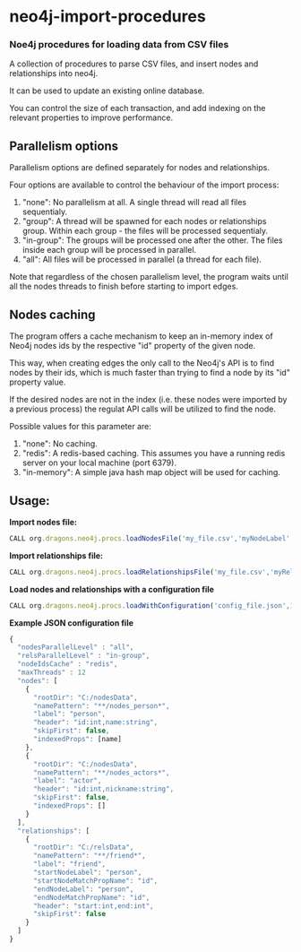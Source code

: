 # neo4j-import-procedures
### Noe4j procedures for loading data from CSV files

A collection of procedures to parse CSV files, and insert nodes and relationships into neo4j.

It can be used to update an existing online database.

You can control the size of each transaction, and add indexing on the relevant properties to improve performance.

## Parallelism options
Parallelism options are defined separately for nodes and relationships.

Four options are available to control the behaviour of the import process:
  1. "none": No parallelism at all. A single thread will read all files sequentialy.
  2. "group": A thread will be spawned for each nodes or relationships group. Within each group - the files will be processed           sequentialy.
  3. "in-group": The groups will be processed one after the other. The files inside each group will be processed in parallel.
  4. "all": All files will be processed in parallel (a thread for each file).

Note that regardless of the chosen parallelism level, the program waits until all the nodes threads to finish before starting to import edges.

## Nodes caching
The program offers a cache mechanism to keep an in-memory index of Neo4j nodes ids by the respective "id" property of the given node.

This way, when creating edges the only call to the Neo4j's API is to find nodes by their ids, which is much faster than trying to find a node by its "id" property value.

If the desired nodes are not in the index (i.e. these nodes were imported by a previous process) the regulat API calls will be utilized to find the node.

Possible values for this parameter are:
  1. "none": No caching.
  2. "redis": A redis-based caching. This assumes you have a running redis server on your local machine (port 6379).
  3. "in-memory": A simple java hash map object will be used for caching.

## Usage:

**Import nodes file:**

```javascript
CALL org.dragons.neo4j.procs.loadNodesFile('my_file.csv','myNodeLabel','name1:type1,name2:type2',false,1000,[name1])
```

**Import relationships file:**

```javascript
CALL org.dragons.neo4j.procs.loadRelationshipsFile('my_file.csv','myRelLabel','startNodeLabel','endNodeLabel','startNodeProperty','endNodeProperty','start:int,end:string,name1:type1,name2:type2',false,1000)
```

**Load nodes and relationships with a configuration file**

```javascript
CALL org.dragons.neo4j.procs.loadWithConfiguration('config_file.json',10000)
```

**Example JSON configuration file**

```javascript
{
  "nodesParallelLevel" : "all",
  "relsParallelLevel" : "in-group",
  "nodeIdsCache" : "redis",
  "maxThreads" : 12
  "nodes": [
    {
      "rootDir": "C:/nodesData",
      "namePattern": "**/nodes_person*",
      "label": "person",
      "header": "id:int,name:string",
      "skipFirst": false,
      "indexedProps": [name]
    },
    {
      "rootDir": "C:/nodesData",
      "namePattern": "**/nodes_actors*",
      "label": "actor",
      "header": "id:int,nickname:string",
      "skipFirst": false,
      "indexedProps": []
    }
  ],
  "relationships": [
    {
      "rootDir": "C:/relsData",
      "namePattern": "**/friend*",
      "label": "friend",
      "startNodeLabel": "person",
      "startNodeMatchPropName": "id",
      "endNodeLabel": "person",
      "endNodeMatchPropName": "id",
      "header": "start:int,end:int",
      "skipFirst": false
    }
  ]
}
```
